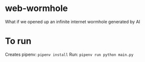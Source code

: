 # web-wormhole
What if we opened up an infinite internet wormhole generated by AI


# To run

Creates pipenv: `pipenv install`
Run: `pipenv run python main.py`
